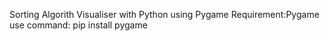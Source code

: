 Sorting Algorith Visualiser with Python using Pygame
Requirement:Pygame
use command: pip install pygame
